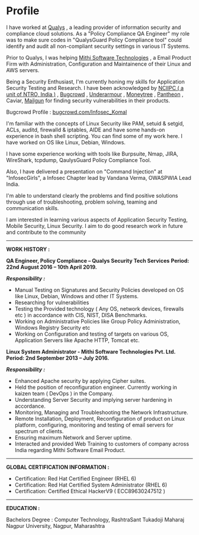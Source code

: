 
# Profile

 I have worked at [Qualys](https://www.qualys.com/) , a leading provider of information security and compliance cloud solutions. As a "Policy Compliance QA Engineer" my role was to make sure codes in "QualysGuard Policy Compliance tool"  could identify and audit all non-compliant security settings in various IT Systems.

Prior to Qualys, I was helping [Mithi Software Technologies](https://www.mithi.com/) , a Email Product Firm with Administration, Configuration and Maintainence of their Linux and AWS servers.

Being a Security Enthusiast, I'm currently honing my skills for Application Security Testing and Research. I have been acknowledged by [NCIIPC ( a unit of NTRO, India )](https://drive.google.com/file/d/1WiqFy5NNutO1KSjeNJP-DXMG4UhBanxL/view?usp=sharing) , [Bugcrowd](https://drive.google.com/file/d/1t7j7UYMbIK5JuG5H_DS1MIXrqr1hz9aj/view?usp=sharing) , [Underarmour](https://drive.google.com/file/d/1LlCGOGeeSGlUOkE4bleGinGnCXM-rlw6/view?usp=sharing) , [Moneytree](https://drive.google.com/file/d/1GXGWpPySDf3EgFqCRzgVDA-tQlMT8pCZ/view?usp=sharing) , [Pantheon](https://drive.google.com/file/d/1fnIx7G3c3QDTkZ8--Lotr_uE6jesK9rb/view?usp=sharing) , Caviar, [Mailgun](https://drive.google.com/file/d/1ZTFc7dpgUqTF0uixpnrZElj51k94gIGn/view?usp=sharing)  for finding security vulnerabilities in their products.

Bugcrowd Profile : [bugcrowd.com/Infosec_Komal](https://bugcrowd.com/Infosec_Komal)

I'm familiar with the concepts of Linux Security like PAM, setuid & setgid, ACLs, auditd, firewalld &  iptables, AIDE and have some hands-on experience in bash shell scripting. You can find some of my work here. I have worked on OS like Linux, Debian, Windows.

I have some experience working with tools like Burpsuite, Nmap, JIRA, WireShark, tcpdump, QaulysGuard Policy Compliance Tool. 

Also, I have delivered a presentation on "Command Injection" at "InfosecGirls", a Infosec Chapter lead by Vandana Verma, OWASPWIA Lead India.

I'm able to understand clearly the problems and find positive solutions through use of troubleshooting, problem solving, teaming and communication skills.

I am interested in learning various aspects of Application Security Testing, Mobile Security, Linux Security. I aim to do good research work in future and contribute to the community

********************************************************************************************************

**WORK HISTORY :**

**QA Engineer, Policy Compliance – Qualys Security Tech Services**
**Period: 22nd August 2016 – 10th April 2019.** 

***Responsibility :***

- Manual Testing on Signatures and Security Policies developed on OS like Linux, Debian, Windows and other IT Systems.
- Researching for vulnerabilities
- Testing the Provided technology ( Any OS, network devices, firewalls etc ) in accordance with CIS, NIST, DISA Benchmarks.
- Working on Administrative Policies like Group Policy Administration, Windows Registry Security etc
- Working on Configuration and testing of targets on various OS, Application Servers like Apache HTTP, Tomcat etc.


**Linux System Administrator - Mithi Software Technologies Pvt. Ltd.**
**Period: 2nd September 2013 – July 2016.**

***Responsibility :***

- Enhanced Apache security by applying Cipher suites.
- Held the position of reconfiguration engineer. Currently working in kaizen team ( DevOps ) in the Company.
- Understanding Server Security and implying server hardening in accordance.
- Monitoring, Managing and Troubleshooting the Network Infrastructure.
- Remote Installation, Deployment, Reconfiguration of product on Linux platform, configuring, monitoring and testing of email       servers for spectrum of clients.
- Ensuring maximum Network and Server uptime.
- Interacted and provided Web Training to customers of company across India regarding Mithi Software       Email Product.
**********************************************************************************************************

**GLOBAL CERTIFICATION INFORMATION :**

- Certification: Red Hat Certified Engineer (RHEL 6)
- Certification: Red Hat Certified System Administrator (RHEL 6)
- Certification: Certified Ethical HackerV9 ( ECC89630247512 )
**********************************************************************************************************

**EDUCATION :**

Bachelors Degree : Computer Technology, RashtraSant Tukadoji Maharaj Nagpur University, Nagpur, Maharashtra

